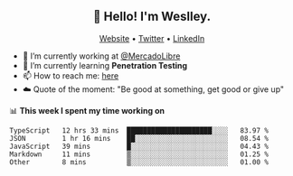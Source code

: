 <h2 align="center">👋 Hello! I'm Weslley.</h2>
<p align="center">
  <a href="http://weslleyneri.com.br">Website</a> •
  <a href="https://twitter.com/Weslley_Neri">Twitter</a> •
  <a href="https://www.linkedin.com/in/weslley-neri-3658908b">LinkedIn</a>
</p>


- 🔭 I’m currently working at [@MercadoLibre](https://github.com/mercadolibre)
- 🌱 I’m currently learning **Penetration Testing**
- 📫 How to reach me: [here](mailto:weslley39@gmail.com)
- ☁️ Quote of the moment: "Be good at something, get good or give up"

📊 **This week I spent my time working on**
<!--START_SECTION:waka-->
```text
TypeScript   12 hrs 33 mins  █████████████████████░░░░   83.97 % 
JSON         1 hr 16 mins    ██░░░░░░░░░░░░░░░░░░░░░░░   08.54 % 
JavaScript   39 mins         █░░░░░░░░░░░░░░░░░░░░░░░░   04.43 % 
Markdown     11 mins         ▒░░░░░░░░░░░░░░░░░░░░░░░░   01.25 % 
Other        8 mins          ▒░░░░░░░░░░░░░░░░░░░░░░░░   01.00 % 
```
<!--END_SECTION:waka-->

<!-- Inspired by https://github.com/gruselhaus/gruselhaus -->